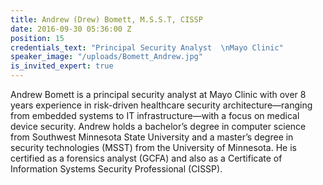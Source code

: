 ```yaml
---
title: Andrew (Drew) Bomett, M.S.S.T, CISSP
date: 2016-09-30 05:36:00 Z
position: 15
credentials_text: "Principal Security Analyst  \nMayo Clinic"
speaker_image: "/uploads/Bomett_Andrew.jpg"
is_invited_expert: true
---
```


Andrew Bomett is a principal security analyst at Mayo Clinic with over 8 years experience in risk-driven healthcare security architecture—ranging from embedded systems to IT infrastructure—with a focus on medical device security. Andrew holds a bachelor’s degree in computer science from Southwest Minnesota State University and a master’s degree in security technologies (MSST) from the University of Minnesota. He is certified as a forensics analyst (GCFA) and also as a Certificate of Information Systems Security Professional (CISSP).